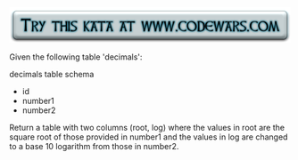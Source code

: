 [![Try it](https://raw.githubusercontent.com/EricRamirezS/codewars/master/etc/tryme.png)](https://www.codewars.com/kata/594a691720ac16a544000075/)

Given the following table 'decimals':

decimals table schema

 * id
 * number1
 * number2

Return a table with two columns (root, log) where the values in root are the square root of those provided in number1 and the values in log are changed to a base 10 logarithm from those in number2.

